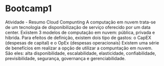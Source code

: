 # Bootcamp1
Atividade - Resumo Cloud Compunting
A computação em nuvem trata-se de um tecnologia de disponibilização de serviço oferecido por um data center.
Exiistem 3 modelos de computação em nuvem: pública, privada e hibrida.
Para efeitos de definição, existem dois tipo de gastos: o CapEX (despesas de capital) e o OpEx (despesas operacionais)
Existem uma série de benefícios em realizar a opção de utilizar a compuntação em nuvem. São eles: alta disponibilidade, escalabilidade, elasticidade, confiabilidade, previsibilidade, segurança, governança e gerenciabilidade.
